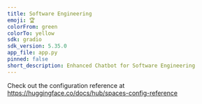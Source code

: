 ```yaml
---
title: Software Engineering
emoji: 🏆
colorFrom: green
colorTo: yellow
sdk: gradio
sdk_version: 5.35.0
app_file: app.py
pinned: false
short_description: Enhanced Chatbot for Software Engineering
---
```


Check out the configuration reference at https://huggingface.co/docs/hub/spaces-config-reference
